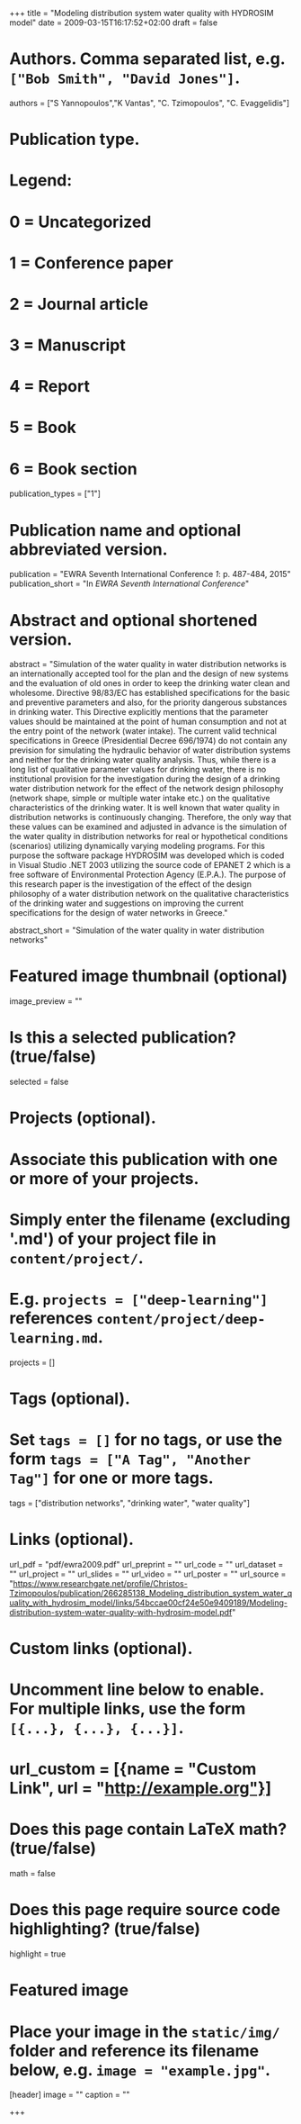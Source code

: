 +++
title = "Modeling distribution system water quality with HYDROSIM model"
date = 2009-03-15T16:17:52+02:00
draft = false

# Authors. Comma separated list, e.g. `["Bob Smith", "David Jones"]`.
authors = ["S Yannopoulos","K Vantas", "C. Tzimopoulos", "C. Evaggelidis"]

# Publication type.
# Legend:
# 0 = Uncategorized
# 1 = Conference paper
# 2 = Journal article
# 3 = Manuscript
# 4 = Report
# 5 = Book
# 6 = Book section
publication_types = ["1"]

# Publication name and optional abbreviated version.
publication = "EWRA Seventh International Conference *1*: p. 487-484, 2015"
publication_short = "In *EWRA Seventh International Conference*"

# Abstract and optional shortened version.
abstract = "Simulation of the water quality in water distribution networks is an internationally accepted tool for the plan and the design of new systems and the evaluation of old ones in order to keep the drinking water clean and wholesome. Directive 98/83/EC has established specifications for the basic and preventive parameters and also, for the priority dangerous substances in drinking water. This Directive explicitly mentions that the parameter values should be maintained at the point of human consumption and not at the entry point of the network (water intake). The current valid technical specifications in Greece (Presidential Decree 696/1974) do not contain any prevision for simulating the hydraulic behavior of water distribution systems and neither for the drinking water quality analysis. Thus, while there is a long list of qualitative parameter values for drinking water, there is no institutional provision for the investigation during the design of a drinking water distribution network for the effect of the network design philosophy (network shape, simple or multiple water intake etc.) on the qualitative characteristics of the drinking water. It is well known that water quality in distribution networks is continuously changing. Therefore, the only way that these values can be examined and adjusted in advance is the simulation of the water quality in distribution networks for real or hypothetical conditions (scenarios) utilizing dynamically varying modeling programs. For this purpose the software package HYDROSIM was developed which is coded in Visual Studio .NET 2003 utilizing the source code of EPANET 2 which is a free software of Environmental Protection Agency (E.P.A.). The purpose of this research paper is the investigation of the effect of the design philosophy of a water distribution network on the qualitative characteristics of the drinking water and suggestions on improving the current specifications for the design of water networks in Greece."

abstract_short = "Simulation of the water quality in water distribution networks"

# Featured image thumbnail (optional)
image_preview = ""

# Is this a selected publication? (true/false)
selected = false

# Projects (optional).
#   Associate this publication with one or more of your projects.
#   Simply enter the filename (excluding '.md') of your project file in `content/project/`.
#   E.g. `projects = ["deep-learning"]` references `content/project/deep-learning.md`.
projects = []

# Tags (optional).
#   Set `tags = []` for no tags, or use the form `tags = ["A Tag", "Another Tag"]` for one or more tags.
tags = ["distribution networks", "drinking water", "water quality"]

# Links (optional).
url_pdf = "pdf/ewra2009.pdf"
url_preprint = ""
url_code = ""
url_dataset = ""
url_project = ""
url_slides = ""
url_video = ""
url_poster = ""
url_source = "https://www.researchgate.net/profile/Christos-Tzimopoulos/publication/266285138_Modeling_distribution_system_water_quality_with_hydrosim_model/links/54bccae00cf24e50e9409189/Modeling-distribution-system-water-quality-with-hydrosim-model.pdf"

# Custom links (optional).
#   Uncomment line below to enable. For multiple links, use the form `[{...}, {...}, {...}]`.
# url_custom = [{name = "Custom Link", url = "http://example.org"}]

# Does this page contain LaTeX math? (true/false)
math = false

# Does this page require source code highlighting? (true/false)
highlight = true

# Featured image
# Place your image in the `static/img/` folder and reference its filename below, e.g. `image = "example.jpg"`.
[header]
image = ""
caption = ""

+++

